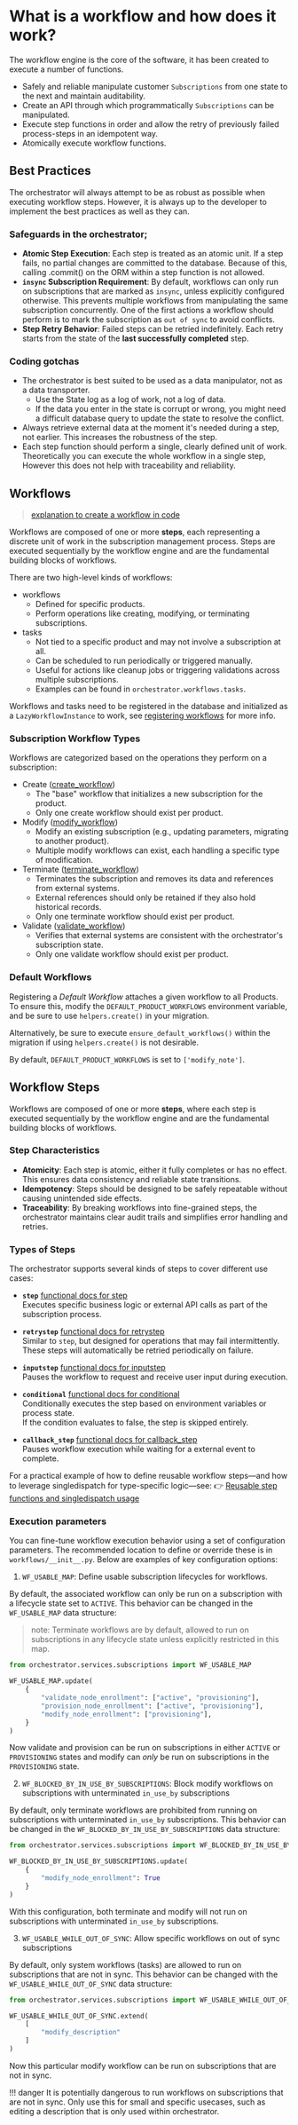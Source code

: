 # What is a workflow and how does it work?

The workflow engine is the core of the software, it has been created to execute a number of functions.

- Safely and reliable manipulate customer `Subscriptions` from one state to the next and maintain auditability.
- Create an API through which programmatically `Subscriptions` can be manipulated.
- Execute step functions in order and allow the retry of previously failed process-steps in an idempotent way.
- Atomically execute workflow functions.

## Best Practices

The orchestrator will always attempt to be as robust as possible when executing workflow steps.
However, it is always up to the developer to implement the best practices as well as they can.

### Safeguards in the orchestrator;

- **Atomic Step Execution**: Each step is treated as an atomic unit.
  If a step fails, no partial changes are committed to the database.
  Because of this, calling .commit() on the ORM within a step function is not allowed.
- **`insync` Subscription Requirement**: By default, workflows can only run on subscriptions that are marked as `insync`, unless explicitly configured otherwise.
  This prevents multiple workflows from manipulating the same subscription concurrently.
  One of the first actions a workflow should perform is to mark the subscription as `out of sync` to avoid conflicts.
- **Step Retry Behavior**: Failed steps can be retried indefinitely. Each retry starts from the state of the **last successfully completed** step.


### Coding gotchas

- The orchestrator is best suited to be used as a data manipulator, not as a data transporter.
  - Use the State log as a log of work, not a log of data.
  - If the data you enter in the state is corrupt or wrong, you might need a difficult database query to update the state to resolve the conflict.
- Always retrieve external data at the moment it's needed during a step, not earlier.
  This increases the robustness of the step.
- Each step function should perform a single, clearly defined unit of work.
  Theoretically you can execute the whole workflow in a single step, However this does not help with traceability and reliability.


## Workflows

> [explanation to create a workflow in code](../../getting-started/workflows.md)

Workflows are composed of one or more **steps**, each representing a discrete unit of work in the subscription management process.
Steps are executed sequentially by the workflow engine and are the fundamental building blocks of workflows.

There are two high-level kinds of workflows:

- workflows
    - Defined for specific products.
    - Perform operations like creating, modifying, or terminating subscriptions.
- tasks
    - Not tied to a specific product and may not involve a subscription at all.
    - Can be scheduled to run periodically or triggered manually.
    - Useful for actions like cleanup jobs or triggering validations across multiple subscriptions.
    - Examples can be found in `orchestrator.workflows.tasks`.

Workflows and tasks need to be registered in the database and initialized as a `LazyWorkflowInstance` to work, see [registering workflows] for more info.

### Subscription Workflow Types

Workflows are categorized based on the operations they perform on a subscription:

- Create ([create_workflow])
    - The "base" workflow that initializes a new subscription for the product.
    - Only one create workflow should exist per product.
- Modify ([modify_workflow])
    - Modify an existing subscription (e.g., updating parameters, migrating to another product).
    - Multiple modify workflows can exist, each handling a specific type of modification.
- Terminate ([terminate_workflow])
    - Terminates the subscription and removes its data and references from external systems.
    - External references should only be retained if they also hold historical records.
    - Only one terminate workflow should exist per product.
- Validate ([validate_workflow])
    - Verifies that external systems are consistent with the orchestrator's subscription state.
    - Only one validate workflow should exist per product.


### Default Workflows

Registering a _Default Workflow_ attaches a given workflow to all Products.
To ensure this, modify the `DEFAULT_PRODUCT_WORKFLOWS` environment variable, and be sure to use `helpers.create()` in your migration.

Alternatively, be sure to execute `ensure_default_workflows()` within the migration if using `helpers.create()` is not desirable.

By default, `DEFAULT_PRODUCT_WORKFLOWS` is set to `['modify_note']`.


## Workflow Steps

Workflows are composed of one or more **steps**, where each step is executed sequentially by the workflow engine and are the fundamental building blocks of workflows.

### Step Characteristics

- **Atomicity**: Each step is atomic, either it fully completes or has no effect. This ensures data consistency and reliable state transitions.
- **Idempotency**: Steps should be designed to be safely repeatable without causing unintended side effects.
- **Traceability**: By breaking workflows into fine-grained steps, the orchestrator maintains clear audit trails and simplifies error handling and retries.

### Types of Steps

The orchestrator supports several kinds of steps to cover different use cases:

- **`step`** [functional docs for step]  
  Executes specific business logic or external API calls as part of the subscription process.

- **`retrystep`** [functional docs for retrystep]  
  Similar to `step`, but designed for operations that may fail intermittently. These steps will automatically be retried periodically on failure.

- **`inputstep`** [functional docs for inputstep]  
  Pauses the workflow to request and receive user input during execution.

- **`conditional`** [functional docs for conditional]  
  Conditionally executes the step based on environment variables or process state.  
  If the condition evaluates to false, the step is skipped entirely.

- **`callback_step`** [functional docs for callback_step]  
  Pauses workflow execution while waiting for a external event to complete.

For a practical example of how to define reusable workflow steps—and how to leverage singledispatch for type-specific logic—see:
👉 [Reusable step functions and singledispatch usage]


### Execution parameters

You can fine-tune workflow execution behavior using a set of configuration parameters.
The recommended location to define or override these is in `workflows/__init__.py`.
Below are examples of key configuration options:

1. `WF_USABLE_MAP`: Define usable subscription lifecycles for workflows.

By default, the associated workflow can only be run on a subscription with a lifecycle state set to `ACTIVE`.
This behavior can be changed in the `WF_USABLE_MAP` data structure:

> note: Terminate workflows are by default, allowed to run on subscriptions in any lifecycle state unless explicitly restricted in this map.

```python
from orchestrator.services.subscriptions import WF_USABLE_MAP

WF_USABLE_MAP.update(
    {
        "validate_node_enrollment": ["active", "provisioning"],
        "provision_node_enrollment": ["active", "provisioning"],
        "modify_node_enrollment": ["provisioning"],
    }
)
```

Now validate and provision can be run on subscriptions in either `ACTIVE` or `PROVISIONING` states and modify can *only* be run on subscriptions in the `PROVISIONING` state.

2. `WF_BLOCKED_BY_IN_USE_BY_SUBSCRIPTIONS`: Block modify workflows on subscriptions with unterminated `in_use_by` subscriptions

By default, only terminate workflows are prohibited from running on subscriptions with unterminated `in_use_by` subscriptions.
This behavior can be changed in the `WF_BLOCKED_BY_IN_USE_BY_SUBSCRIPTIONS` data structure:

```python
from orchestrator.services.subscriptions import WF_BLOCKED_BY_IN_USE_BY_SUBSCRIPTIONS

WF_BLOCKED_BY_IN_USE_BY_SUBSCRIPTIONS.update(
    {
        "modify_node_enrollment": True
    }
)
```

With this configuration, both terminate and modify will not run on subscriptions with unterminated `in_use_by` subscriptions.

3. `WF_USABLE_WHILE_OUT_OF_SYNC`: Allow specific workflows on out of sync subscriptions

By default, only system workflows (tasks) are allowed to run on subscriptions that are not in sync.
This behavior can be changed with the `WF_USABLE_WHILE_OUT_OF_SYNC` data structure:

```python
from orchestrator.services.subscriptions import WF_USABLE_WHILE_OUT_OF_SYNC

WF_USABLE_WHILE_OUT_OF_SYNC.extend(
    [
        "modify_description"
    ]
)
```

Now this particular modify workflow can be run on subscriptions that are not in sync.

!!! danger
    It is potentially dangerous to run workflows on subscriptions that are not in sync. Only use this for small and
    specific usecases, such as editing a description that is only used within orchestrator.

[registering workflows]: ../../getting-started/workflows.md#register-workflows
[create_workflow]: ../reference-docs/workflows/workflows.md#orchestrator.workflows.utils.create_workflow
[modify_workflow]: ../reference-docs/workflows/workflows.md#orchestrator.workflows.utils.modify_workflow
[terminate_workflow]: ../reference-docs/workflows/workflows.md#orchestrator.workflows.utils.terminate_workflow
[validate_workflow]: ../reference-docs/workflows/workflows.md#orchestrator.workflows.utils.validate_workflow
[functional docs for step]: ../../reference-docs/workflows/workflow-steps.md#orchestrator.workflow.step
[functional docs for retrystep]: ../../reference-docs/workflows/workflow-steps.md#orchestrator.workflow.retrystep
[functional docs for inputstep]: ../../reference-docs/workflows/workflow-steps.md#orchestrator.workflow.inputstep
[functional docs for conditional]: ../../reference-docs/workflows/workflow-steps.md#orchestrator.workflow.conditional
[functional docs for callback_step]: ../../reference-docs/workflows/callbacks.md
[Reusable step functions and singledispatch usage]: ../../reference-docs/workflows/workflow-steps.md#reusable-workflow-steps-in-orchestrator-core
